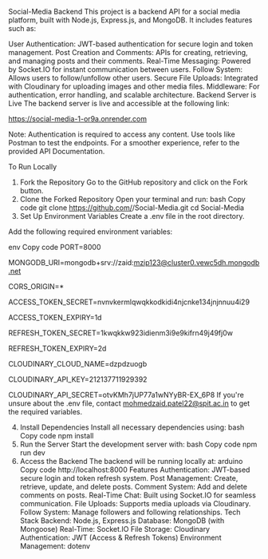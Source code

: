 Social-Media Backend
This project is a backend API for a social media platform, built with Node.js, Express.js, and MongoDB. It includes features such as:

User Authentication: JWT-based authentication for secure login and token management.
Post Creation and Comments: APIs for creating, retrieving, and managing posts and their comments.
Real-Time Messaging: Powered by Socket.IO for instant communication between users.
Follow System: Allows users to follow/unfollow other users.
Secure File Uploads: Integrated with Cloudinary for uploading images and other media files.
Middleware: For authentication, error handling, and scalable architecture.
Backend Server is Live
The backend server is live and accessible at the following link:

https://social-media-1-or9a.onrender.com

Note:
Authentication is required to access any content. Use tools like Postman to test the endpoints.
For a smoother experience, refer to the provided API Documentation.

To Run Locally
1. Fork the Repository
Go to the GitHub repository and click on the Fork button.
2. Clone the Forked Repository
Open your terminal and run:
bash
Copy code
git clone https://github.com/<your-username>/Social-Media.git
cd Social-Media
3. Set Up Environment Variables
Create a .env file in the root directory.

Add the following required environment variables:

env
Copy code
PORT=8000

MONGODB_URI=mongodb+srv://zaid:mzip123@cluster0.vewc5dh.mongodb.net

CORS_ORIGIN=*

ACCESS_TOKEN_SECRET=nvnvkermlqwqkkodkidi4njcnke134jnjnnuu4i29

ACCESS_TOKEN_EXPIRY=1d

REFRESH_TOKEN_SECRET=1kwqkkw923idienm3i9e9kifrn49j49fj0w

REFRESH_TOKEN_EXPIRY=2d

CLOUDINARY_CLOUD_NAME=dzpdzuogb

CLOUDINARY_API_KEY=212137711929392

CLOUDINARY_API_SECRET=otvKMh7jUP77a1wNYyBR-EX_6P8
If you're unsure about the .env file, contact mohmedzaid.patel22@spit.ac.in to get the required variables.

4. Install Dependencies
Install all necessary dependencies using:
bash
Copy code
npm install
5. Run the Server
Start the development server with:
bash
Copy code
npm run dev
6. Access the Backend
The backend will be running locally at:
arduino
Copy code
http://localhost:8000
Features
Authentication: JWT-based secure login and token refresh system.
Post Management: Create, retrieve, update, and delete posts.
Comment System: Add and delete comments on posts.
Real-Time Chat: Built using Socket.IO for seamless communication.
File Uploads: Supports media uploads via Cloudinary.
Follow System: Manage followers and following relationships.
Tech Stack
Backend: Node.js, Express.js
Database: MongoDB (with Mongoose)
Real-Time: Socket.IO
File Storage: Cloudinary
Authentication: JWT (Access & Refresh Tokens)
Environment Management: dotenv
